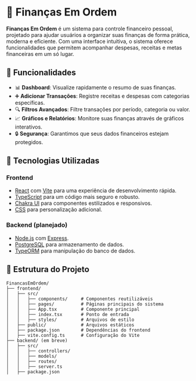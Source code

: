 # 🏦 Finanças Em Ordem

**Finanças Em Ordem** é um sistema para controle financeiro pessoal, projetado para ajudar usuários a organizar suas finanças de forma prática, moderna e eficiente. Com uma interface intuitiva, o sistema oferece funcionalidades que permitem acompanhar despesas, receitas e metas financeiras em um só lugar.

## 🌟 Funcionalidades

- 📊 **Dashboard**: Visualize rapidamente o resumo de suas finanças.
- ➕ **Adicionar Transações**: Registre receitas e despesas com categorias específicas.
- 🔍 **Filtros Avançados**: Filtre transações por período, categoria ou valor.
- 📈 **Gráficos e Relatórios**: Monitore suas finanças através de gráficos interativos.
- 🔒 **Segurança**: Garantimos que seus dados financeiros estejam protegidos.

## 🚀 Tecnologias Utilizadas

### **Frontend**
- [React](https://reactjs.org/) com [Vite](https://vitejs.dev/) para uma experiência de desenvolvimento rápida.
- [TypeScript](https://www.typescriptlang.org/) para um código mais seguro e robusto.
- [Chakra UI](https://chakra-ui.com/) para componentes estilizados e responsivos.
- [CSS](https://developer.mozilla.org/en-US/docs/Web/CSS) para personalização adicional.

### **Backend** (planejado)
- [Node.js](https://nodejs.org/) com [Express](https://expressjs.com/).
- [PostgreSQL](https://www.postgresql.org/) para armazenamento de dados.
- [TypeORM](https://typeorm.io/) para manipulação do banco de dados.

## 📂 Estrutura do Projeto

```plaintext
FinancasEmOrdem/
├── frontend/
│   ├── src/
│   │   ├── components/     # Componentes reutilizáveis
│   │   ├── pages/          # Páginas principais do sistema
│   │   ├── App.tsx         # Componente principal
│   │   ├── index.tsx       # Ponto de entrada
│   │   ├── styles/         # Arquivos de estilo
│   ├── public/             # Arquivos estáticos
│   ├── package.json        # Dependências do frontend
│   ├── vite.config.ts      # Configuração do Vite
├── backend/ (em breve)
│   ├── src/
│   │   ├── controllers/
│   │   ├── models/
│   │   ├── routes/
│   │   ├── server.ts
│   ├── package.json
